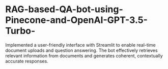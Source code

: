 # RAG-based-QA-bot-using-Pinecone-and-OpenAI-GPT-3.5-Turbo-
Implemented a user-friendly interface with Streamlit to enable real-time document uploads and question 
answering. The bot effectively retrieves relevant information from documents and generates coherent, 
contextually accurate responses. 
